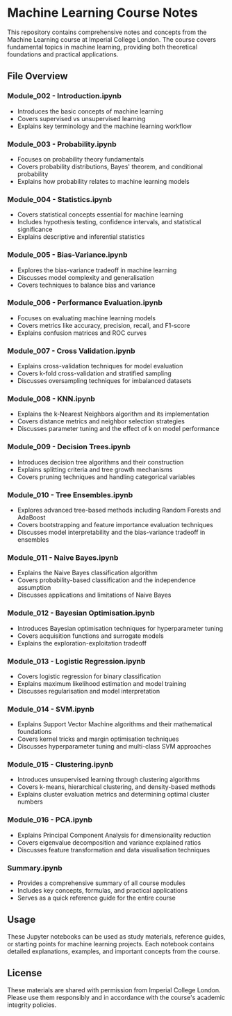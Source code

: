 # Machine Learning Course Notes

This repository contains comprehensive notes and concepts from the Machine Learning course at Imperial College London. The course covers fundamental topics in machine learning, providing both theoretical foundations and practical applications.

## File Overview

### Module_002 - Introduction.ipynb
- Introduces the basic concepts of machine learning
- Covers supervised vs unsupervised learning
- Explains key terminology and the machine learning workflow

### Module_003 - Probability.ipynb
- Focuses on probability theory fundamentals
- Covers probability distributions, Bayes' theorem, and conditional probability
- Explains how probability relates to machine learning models

### Module_004 - Statistics.ipynb
- Covers statistical concepts essential for machine learning
- Includes hypothesis testing, confidence intervals, and statistical significance
- Explains descriptive and inferential statistics

### Module_005 - Bias-Variance.ipynb
- Explores the bias-variance tradeoff in machine learning
- Discusses model complexity and generalisation
- Covers techniques to balance bias and variance

### Module_006 - Performance Evaluation.ipynb
- Focuses on evaluating machine learning models
- Covers metrics like accuracy, precision, recall, and F1-score
- Explains confusion matrices and ROC curves

### Module_007 - Cross Validation.ipynb
- Explains cross-validation techniques for model evaluation
- Covers k-fold cross-validation and stratified sampling
- Discusses oversampling techniques for imbalanced datasets

### Module_008 - KNN.ipynb
- Explains the k-Nearest Neighbors algorithm and its implementation
- Covers distance metrics and neighbor selection strategies
- Discusses parameter tuning and the effect of k on model performance

### Module_009 - Decision Trees.ipynb
- Introduces decision tree algorithms and their construction
- Explains splitting criteria and tree growth mechanisms
- Covers pruning techniques and handling categorical variables

### Module_010 - Tree Ensembles.ipynb
- Explores advanced tree-based methods including Random Forests and AdaBoost
- Covers bootstrapping and feature importance evaluation techniques
- Discusses model interpretability and the bias-variance tradeoff in ensembles

### Module_011 - Naive Bayes.ipynb
- Explains the Naive Bayes classification algorithm
- Covers probability-based classification and the independence assumption
- Discusses applications and limitations of Naive Bayes

### Module_012 - Bayesian Optimisation.ipynb
- Introduces Bayesian optimisation techniques for hyperparameter tuning
- Covers acquisition functions and surrogate models
- Explains the exploration-exploitation tradeoff

### Module_013 - Logistic Regression.ipynb
- Covers logistic regression for binary classification
- Explains maximum likelihood estimation and model training
- Discusses regularisation and model interpretation

### Module_014 - SVM.ipynb
- Explains Support Vector Machine algorithms and their mathematical foundations
- Covers kernel tricks and margin optimisation techniques 
- Discusses hyperparameter tuning and multi-class SVM approaches

### Module_015 - Clustering.ipynb
- Introduces unsupervised learning through clustering algorithms
- Covers k-means, hierarchical clustering, and density-based methods
- Explains cluster evaluation metrics and determining optimal cluster numbers

### Module_016 - PCA.ipynb
- Explains Principal Component Analysis for dimensionality reduction
- Covers eigenvalue decomposition and variance explained ratios
- Discusses feature transformation and data visualisation techniques

### Summary.ipynb
- Provides a comprehensive summary of all course modules
- Includes key concepts, formulas, and practical applications
- Serves as a quick reference guide for the entire course

## Usage
These Jupyter notebooks can be used as study materials, reference guides, or starting points for machine learning projects. Each notebook contains detailed explanations, examples, and important concepts from the course.

## License
These materials are shared with permission from Imperial College London. Please use them responsibly and in accordance with the course's academic integrity policies.
